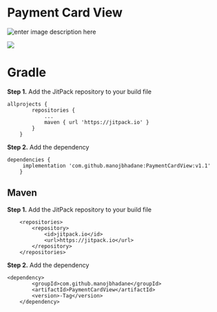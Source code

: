 
# Payment Card View 
![enter image description here](https://raw.githubusercontent.com/manojbhadane/PaymentCardView/master/PaymentCardView.png)


[![](https://jitpack.io/v/manojbhadane/PaymentCardView.svg)](https://jitpack.io/#manojbhadane/PaymentCardView)
# Gradle
**Step 1.** Add the JitPack repository to your build file
```
allprojects {
		repositories {
			...
			maven { url 'https://jitpack.io' }
		}
	}
```
**Step 2.** Add the dependency
```
dependencies {
     implementation 'com.github.manojbhadane:PaymentCardView:v1.1'
	}
```

## Maven
**Step 1.** Add the JitPack repository to your build file
```markup
	<repositories>
		<repository>
		    <id>jitpack.io</id>
		    <url>https://jitpack.io</url>
		</repository>
	</repositories>
```
**Step 2.** Add the dependency
```markup
<dependency>
	    <groupId>com.github.manojbhadane</groupId>
	    <artifactId>PaymentCardView</artifactId>
	    <version>-Tag</version>
	</dependency>
```



